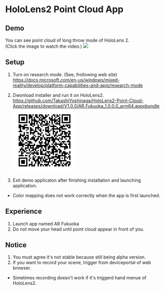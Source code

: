 # HoloLens2 Point Cloud App
 
 ## Demo
You can see point cloud of long throw mode of HoloLens 2.<br>
(Click the image to watch the video.)
[![](https://img.youtube.com/vi/6-AN_7Xj8f8/0.jpg)](https://www.youtube.com/watch?v=6-AN_7Xj8f8)
 
 ## Setup
1. Turn on research mode. (See, frollowing web site) <br>
https://docs.microsoft.com/en-us/windows/mixed-reality/develop/platform-capabilities-and-apis/research-mode
 
2. Dwonload installer and run it on HoloLens2. <br>
https://github.com/TakashiYoshinaga/HoloLens2-Point-Cloud-App/releases/download/V1.0.0/AR.Fukuoka_1.0.0.0_arm64.appxbundle <br>
![QR](https://github.com/TakashiYoshinaga/HoloLens2-Point-Cloud-App/blob/main/canvas.png "installer")

3. Exit demo applicaton after finishing installation and launching application. <br>
* Color mapping does not work correctly when the app is first launched.

## Experience
1. Launch app named AR Fukuoka
2. Do not move your head until point cloud appear in front of you.

## Notice
1. You must agree it's not stable because still being alpha version.
2. If you want to record your scene, trigger from deviceportal of web browser.
* Simetimes recording doesn't work if it's triggerd hand menue of HoloLens2.
